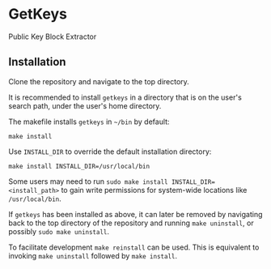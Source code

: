 # GetKeys
Public Key Block Extractor

## Installation
Clone the repository and navigate to the top directory.

It is recommended to install `getkeys` in a directory that is on the user's search path, under the user's home directory.

The makefile installs `getkeys` in `~/bin` by default:

```none
make install
```

Use `INSTALL_DIR` to override the default installation directory:

```none
make install INSTALL_DIR=/usr/local/bin
```

Some users may need to run `sudo make install INSTALL_DIR=<install_path>` to gain write permissions for system-wide locations like `/usr/local/bin`.

If `getkeys` has been installed as above, it can later be removed by navigating back to the top directory of the repository and running `make uninstall`, or possibly `sudo make uninstall`.

To facilitate development `make reinstall` can be used. This is equivalent to invoking `make uninstall` followed by `make install`.

